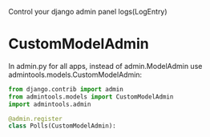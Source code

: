 Control your django admin panel logs(LogEntry)

# CustomModelAdmin
In admin.py for all apps, instead of admin.ModelAdmin use admintools.models.CustomModelAdmin:

```python
from django.contrib import admin
from admintools.models import CustomModelAdmin
import admintools.admin

@admin.register
class Polls(CustomModelAdmin):

```

